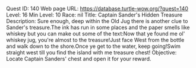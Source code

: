 Quest ID: 140
Web page URL: https://database.turtle-wow.org/?quest=140
Level: 16
Min Level: 10
Race: nil
Title: Captain Sander's Hidden Treasure
Description: Sure enough, deep within the Old Jug there is another clue to Sander's treasure.The ink has run in some places and the paper smells like whiskey but you can make out some of the text:Now that ye found me ol' whiskey jug, you're almost to the treasure!Just face West from the bottle and walk down to the shore.Once ye get to the water, keep going!Swim straight west till you find the island with me treasure chest!
Objective: Locate Captain Sanders' chest and open it for your reward.
